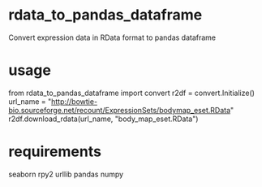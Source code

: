 # rdata_to_pandas_dataframe
Convert expression data in RData format to pandas dataframe

# usage
from rdata_to_pandas_dataframe import convert
r2df = convert.Initialize()
url_name = "http://bowtie-bio.sourceforge.net/recount/ExpressionSets/bodymap_eset.RData"
r2df.download_rdata(url_name, "body_map_eset.RData")

# requirements
seaborn
rpy2
urllib
pandas
numpy
